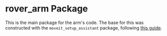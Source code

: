 # rover_arm Package

This is the main package for the arm's code. The base for this was constructed with the `moveit_setup_assistant` package, following [this guide](https://moveit.picknik.ai/humble/doc/examples/setup_assistant/setup_assistant_tutorial.html).